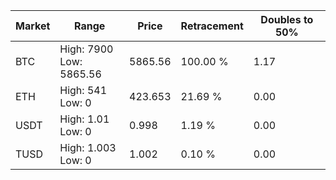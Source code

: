 | Market | Range | Price| Retracement | Doubles to 50% |
| --- | --- | --- | --- | --- |
| BTC | High: 7900<br />Low: 5865.56 | 5865.56 | 100.00 % | 1.17 |
| ETH | High: 541<br />Low: 0 | 423.653 | 21.69 % | 0.00 |
| USDT | High: 1.01<br />Low: 0 | 0.998 | 1.19 % | 0.00 |
| TUSD | High: 1.003<br />Low: 0 | 1.002 | 0.10 % | 0.00 |
